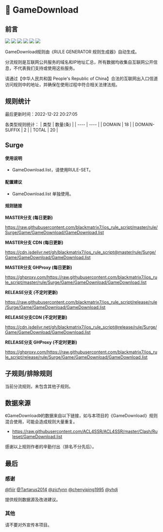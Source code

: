 # 🧸 GameDownload

## 前言

![](https://shields.io/badge/-移除重复规则-ff69b4) ![](https://shields.io/badge/-DOMAIN与DOMAIN--SUFFIX合并-green) ![](https://shields.io/badge/-DOMAIN--SUFFIX间合并-critical) ![](https://shields.io/badge/-DOMAIN与DOMAIN--KEYWORD合并-9cf) ![](https://shields.io/badge/-DOMAIN--SUFFIX与DOMAIN--KEYWORD合并-blue) ![](https://shields.io/badge/-IP--CIDR(6)合并-blueviolet) 

GameDownload规则由《RULE GENERATOR 规则生成器》自动生成。

分流规则是互联网公共服务的域名和IP地址汇总，所有数据均收集自互联网公开信息，不代表我们支持或使用这些服务。

请通过【中华人民共和国 People's Republic of China】合法的互联网出入口信道访问规则中的地址，并确保在使用过程中符合相关法律法规。

## 规则统计

最后更新时间：2022-12-22 20:27:05

各类型规则统计：
| 类型 | 数量(条)  | 
| ---- | ----  |
| DOMAIN | 18  | 
| DOMAIN-SUFFIX | 2  | 
| TOTAL | 20  | 


## Surge 

#### 使用说明
- GameDownload.list，请使用RULE-SET。

#### 配置建议
- GameDownload.list 单独使用。

#### 规则链接
**MASTER分支 (每日更新)**

https://raw.githubusercontent.com/blackmatrix7/ios_rule_script/master/rule/Surge/Game/GameDownload/GameDownload.list

**MASTER分支 CDN (每日更新)**

https://cdn.jsdelivr.net/gh/blackmatrix7/ios_rule_script@master/rule/Surge/Game/GameDownload/GameDownload.list

**MASTER分支 GHProxy (每日更新)**

https://ghproxy.com/https://raw.githubusercontent.com/blackmatrix7/ios_rule_script/master/rule/Surge/Game/GameDownload/GameDownload.list

**RELEASE分支 (不定时更新)**

https://raw.githubusercontent.com/blackmatrix7/ios_rule_script/release/rule/Surge/Game/GameDownload/GameDownload.list

**RELEASE分支CDN (不定时更新)**

https://cdn.jsdelivr.net/gh/blackmatrix7/ios_rule_script@release/rule/Surge/Game/GameDownload/GameDownload.list

**RELEASE分支 GHProxy (不定时更新)**

https://ghproxy.com/https://raw.githubusercontent.com/blackmatrix7/ios_rule_script/release/rule/Surge/Game/GameDownload/GameDownload.list

## 子规则/排除规则


当前分流规则，未包含其他子规则。

## 数据来源

《GameDownload》的数据来自以下链接，如与本项目的《GameDownload》规则混合使用，可能会造成规则大量重复。

- https://raw.githubusercontent.com/ACL4SSR/ACL4SSR/master/Clash/Ruleset/GameDownload.list


感谢以上规则作者的辛勤付出（排名不分先后）。

## 最后

### 感谢

[@fiiir](https://github.com/fiiir) [@Tartarus2014](https://github.com/Tartarus2014) [@zjcfynn](https://github.com/zjcfynn) [@chenyiping1995](https://github.com/chenyiping1995) [@vhdj](https://github.com/vhdj)

提供规则数据源及改进建议。

### 其他

请不要对外宣传本项目。